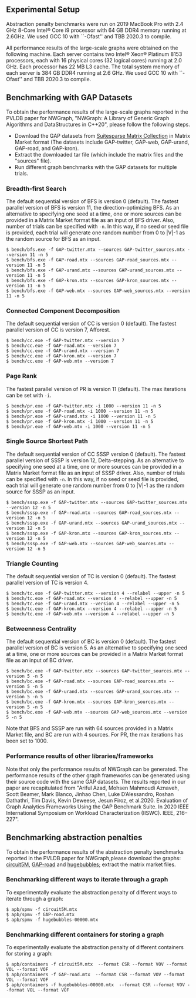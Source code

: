 <!--
SPDX-FileCopyrightText: 2022 Battelle Memorial Institute
SPDX-FileCopyrightText: 2022 University of Washington

SPDX-License-Identifier: BSD-3-Clause
-->

## Experimental Setup

Abstraction penalty benchmarks were run on 2019 MacBook Pro with 2.4 GHz 8-Core Intel® Core i9 processor with 64 GB DDR4 memory running at 2.6GHz.  We used GCC 10 with ``-Ofast'' and TBB 2020.3 to compile.

All performance results of the large-scale graphs were obtained on the following machine.
Each server contains two Intel® Xeon® Platinum 8153 processors, each with 16 physical cores (32 logical cores) running at 2.0 GHz. Each processor has 22 MB L3 cache. The total system memory of each server is 384 GB DDR4 running at 2.6 GHz.
We used GCC 10 with ``-Ofast'' and TBB 2020.3 to compile.

## Benchmarking with GAP Datasets

To obtain the performance results of the large-scale graphs reported in the PVLDB paper for NWGraph, "NWGraph: A Library of Generic Graph Algorithms and DataStructures in C++20", please follow the following steps.

* Download the GAP datasets from [Suitesparse Matrix Collection](https://sparse.tamu.edu/GAP/) in Matrix Market format 
(The datasets include GAP-twitter, GAP-web, GAP-urand, GAP-road, and GAP-kron).
* Extract the downloaded tar file (which include the matrix files and the "sources" file). 
* Run different graph benchmarks with the GAP datasets for multiple trials.

### Breadth-first Search
The default sequential version of BFS is version 0 (default). The fastest parallel version of BFS is version 11, the direction-optimizing BFS. As an alternative to specifying one seed at a time, one or more sources can be provided in a Matrix Market format file as an input of BFS driver. Also, number of trials can be specified with `-n`. In this way, if no seed or seed file is provided, each trial will generate one random number from 0 to |V|-1 as the random source for BFS as an input.
```
$ bench/bfs.exe -f GAP-twitter.mtx --sources GAP-twitter_sources.mtx --version 11 -n 5
$ bench/bfs.exe -f GAP-road.mtx --sources GAP-road_sources.mtx --version 11 -n 5
$ bench/bfs.exe -f GAP-urand.mtx --sources GAP-urand_sources.mtx --version 11 -n 5
$ bench/bfs.exe -f GAP-kron.mtx --sources GAP-kron_sources.mtx --version 11 -n 5
$ bench/bfs.exe -f GAP-web.mtx --sources GAP-web_sources.mtx --version 11 -n 5
```
### Connected Component Decomposition
The default sequential version of CC is version 0 (default). The fastest parallel version of CC is version 7, Afforest.
```
$ bench/cc.exe -f GAP-twitter.mtx --version 7
$ bench/cc.exe -f GAP-road.mtx --version 7
$ bench/cc.exe -f GAP-urand.mtx --version 7
$ bench/cc.exe -f GAP-kron.mtx --version 7
$ bench/cc.exe -f GAP-web.mtx --version 7
```
### Page Rank
The fastest parallel version of PR is version 11 (default). The max iterations can be set with `-i`.
```
$ bench/pr.exe -f GAP-twitter.mtx -i 1000 --version 11 -n 5
$ bench/pr.exe -f GAP-road.mtx -i 1000 --version 11 -n 5
$ bench/pr.exe -f GAP-urand.mtx -i 1000 --version 11 -n 5
$ bench/pr.exe -f GAP-kron.mtx -i 1000 --version 11 -n 5
$ bench/pr.exe -f GAP-web.mtx -i 1000 --version 11 -n 5
```
### Single Source Shortest Path
The default sequential version of CC SSSP version 0 (default). The fastest parallel version of SSSP is version 12, Delta-stepping. As an alternative to specifying one seed at a time, one or more sources can be provided in a Matrix Market format file as an input of SSSP driver. Also, number of trials can be specified with `-n`. In this way, if no seed or seed file is provided, each trial will generate one random number from 0 to |V|-1 as the random source for SSSP as an input.
```
$ bench/sssp.exe -f GAP-twitter.mtx --sources GAP-twitter_sources.mtx --version 12 -n 5
$ bench/sssp.exe -f GAP-road.mtx --sources GAP-road_sources.mtx --version 12 -n 5
$ bench/sssp.exe -f GAP-urand.mtx --sources GAP-urand_sources.mtx --version 12 -n 5
$ bench/sssp.exe -f GAP-kron.mtx --sources GAP-kron_sources.mtx --version 12 -n 5
$ bench/sssp.exe -f GAP-web.mtx --sources GAP-web_sources.mtx --version 12 -n 5
```
### Triangle Counting
The default sequential version of TC is version 0 (default). The fastest parallel version of TC is version 4.
```
$ bench/tc.exe -f GAP-twitter.mtx --version 4 --relabel --upper -n 5
$ bench/tc.exe -f GAP-road.mtx --version 4 --relabel --upper -n 5
$ bench/tc.exe -f GAP-urand.mtx --version 4 --relabel --upper -n 5
$ bench/tc.exe -f GAP-kron.mtx --version 4 --relabel --upper -n 5
$ bench/tc.exe -f GAP-web.mtx --version 4 --relabel --upper -n 5
```
### Betweenness Centrality
The default sequential version of BC is version 0 (default). The fastest parallel version of BC is version 5. As an alternative to specifying one seed at a time, one or more sources can be provided in a Matrix Market format file as an input of BC driver. 
```
$ bench/bc.exe -f GAP-twitter.mtx --sources GAP-twitter_sources.mtx --version 5 -n 5
$ bench/bc.exe -f GAP-road.mtx --sources GAP-road_sources.mtx --version 5 -n 5
$ bench/bc.exe -f GAP-urand.mtx --sources GAP-urand_sources.mtx --version 5 -n 5
$ bench/bc.exe -f GAP-kron.mtx --sources GAP-kron_sources.mtx --version 5 -n 5
$ bench/bc.exe -f GAP-web.mtx --sources GAP-web_sources.mtx --version 5 -n 5
```

Note that BFS and SSSP are run with 64 sources provided in a Matrix Market file, and BC are run with 4 sources. For PR, the max iterations has been set to 1000.

### Performance results of other libraries/frameworks

Note that only the performance results of NWGraph can be generated. The performance results of the other graph frameworks can be generated using their source code with the same GAP datasets.  The results reported in our paper are recapitulated from "Ariful Azad, Mohsen Mahmoudi Aznaveh, Scott Beamer, Mark Blanco, Jinhao Chen, Luke D’Alessandro, Roshan Dathathri, Tim Davis, Kevin Deweese, Jesun Firoz, et al.2020. Evaluation of Graph Analytics Frameworks Using the GAP Benchmark Suite. In 2020 IEEE International Symposium on Workload Characterization (IISWC). IEEE, 216–227".


## Benchmarking abstraction penalties

To obtain the performance results of the abstraction penalty benchmarks reported in the PVLDB paper for NWGraph,please download the graphs: [circuit5M](https://sparse.tamu.edu/Freescale/circuit5M), [GAP-road](https://sparse.tamu.edu/GAP/GAP-road) and [hugebubbles](https://sparse.tamu.edu/DIMACS10/hugebubbles-00000); extract the matrix market files.

### Benchmarking different ways to iterate through a graph
To experimentally evaluate the abstraction penalty of different ways to iterate through a graph:
```
$ apb/spmv -f circuit5M.mtx
$ apb/spmv -f GAP-road.mtx
$ apb/spmv -f hugebubbles-00000.mtx
```

### Benchmarking different containers for storing a graph
To experimentally evaluate the abstraction penalty of different containers for storing a graph:
```
$ apb/containers -f circuit5M.mtx  --format CSR --format VOV --format VOL --format VOF
$ apb/containers -f GAP-road.mtx  --format CSR --format VOV --format VOL --format VOF
$ apb/containers -f hugebubbles-00000.mtx  --format CSR --format VOV --format VOL --format VOF
```